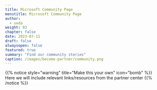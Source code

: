 ```yaml
---
title: Microsoft Community Page
menutitle: Microsoft Community Page
author: 
  - seda
weight: 03
chapter: false
date: 2023-07-11
draft: false
alwaysopen: false
featured: true
summary: "Find our community stories"
caption: /images/become-partner/community.png
---
```

{{% notice style="warning" title="Make this your own" icon="bomb" %}}
Here we will include relevant links/resources from the partner center
{{% /notice %}}
